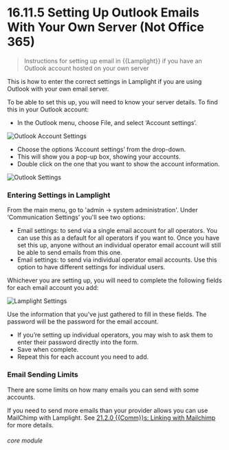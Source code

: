 # 16.11.5  <i class="fas fa-envelope-open"></i> Setting Up Outlook Emails With Your Own Server (Not Office 365)

> Instructions for setting up email in {{Lamplight}} if you have an Outlook account hosted on your own server



This is how to enter the correct settings in Lamplight if you are using Outlook with your own email server.

To be able to set this up, you will need to know your server details. To find this in your Outlook account:

- In the Outlook menu, choose File, and select ‘Account settings’.

![Outlook Account Settings](16.11.5a.png)

- Choose the options ‘Account settings’ from the drop-down.
- This will show you a pop-up box, showing your accounts.  
- Double click on the one that you want to show the account information. 

![Outlook Settings](16.11.5b.png)

### Entering Settings in Lamplight

From the main menu, go to 'admin -> system administration'.  Under ‘Communication Settings’ you'll see two options:
   - Email settings: to send via a single email account for all operators. You can use this as a default for all operators if you want to. Once you have set this up, anyone without an individual operator email account will still be able to send emails from this one.
   - Email settings: to send via individual operator email accounts. Use this option to have different settings for individual users.

Whichever you are setting up, you will need to complete the following fields for each email account you add:

![Lamplight Settings](16.11.1c.png)

Use the information that you've just gathered to fill in these fields. The password will be the password for the email account.

- If you’re setting up individual operators, you may wish to ask them to enter their password directly into the form.  
- Save when complete.  
- Repeat this for each account you need to add.
  
### Email Sending Limits

There are some limits on how many emails you can send with some accounts.  

If you need to send more emails than your provider allows you can use MailChimp with Lamplight. See [21.2.0 {{Comm}}s: Linking with Mailchimp](/help/index/p/21.2.0) for more details. 


###### core module
